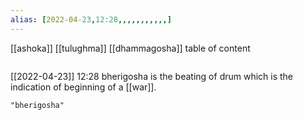 ```yaml
---
alias: [2022-04-23,12:28,,,,,,,,,,,]
---
```

[[ashoka]] [[tulughma]] [[dhammagosha]]
table of content
```toc
```

[[2022-04-23]] 12:28
bherigosha is the beating of drum which is the indication of beginning of a [[war]].
```query
"bherigosha"
```